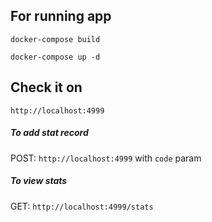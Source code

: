 ## For running app

`docker-compose build`

`docker-compose up -d`


## Check it on
`http://localhost:4999`


##### To add stat record
POST: `http://localhost:4999` with `code` param

##### To view stats
GET: `http://localhost:4999/stats`
